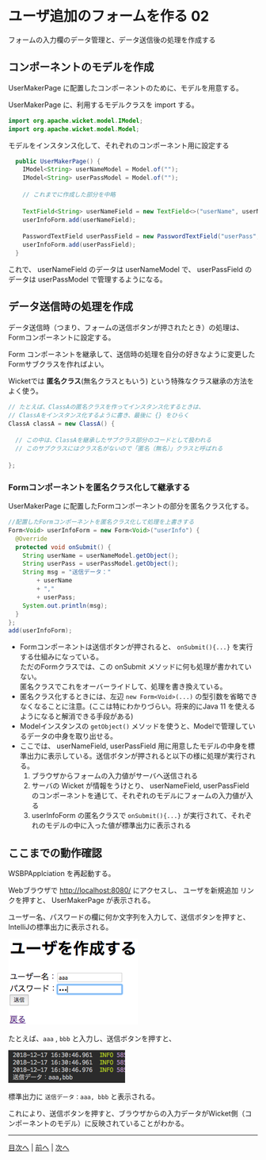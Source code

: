 # ユーザ追加のフォームを作る 02

フォームの入力欄のデータ管理と、データ送信後の処理を作成する

## コンポーネントのモデルを作成

UserMakerPage に配置したコンポーネントのために、モデルを用意する。

UserMakerPage に、利用するモデルクラスを import する。

```java
import org.apache.wicket.model.IModel;
import org.apache.wicket.model.Model;
```

モデルをインスタンス化して、それぞれのコンポーネント用に設定する

```java
  public UserMakerPage() {
    IModel<String> userNameModel = Model.of("");
    IModel<String> userPassModel = Model.of("");
    
    // これまでに作成した部分を中略
    
    TextField<String> userNameField = new TextField<>("userName", userNameModel);
    userInfoForm.add(userNameField);
    
    PasswordTextField userPassField = new PasswordTextField("userPass", userPassModel);
    userInfoForm.add(userPassField);
  }
```

これで、 userNameField のデータは userNameModel で、 userPassField のデータは userPassModel で管理するようになる。

## データ送信時の処理を作成

データ送信時（つまり、フォームの送信ボタンが押されたとき）の処理は、Formコンポーネントに設定する。

Form コンポーネントを継承して、送信時の処理を自分の好きなように変更したFormサブクラスを作ればよい。

Wicketでは **匿名クラス**(無名クラスともいう) という特殊なクラス継承の方法をよく使う。

```java
// たとえば、ClassAの匿名クラスを作ってインスタンス化するときは、
// ClassAをインスタンス化するように書き、最後に {} をひらく
ClassA classA = new ClassA() {
  
  // この中は、ClassAを継承したサブクラス部分のコードとして扱われる
  // このサブクラスにはクラス名がないので「匿名（無名）」クラスと呼ばれる
  
};
```

### Formコンポーネントを匿名クラス化して継承する


UserMakerPage に配置したFormコンポーネントの部分を匿名クラス化する。

```java
//配置したFormコンポーネントを匿名クラス化して処理を上書きする
Form<Void> userInfoForm = new Form<Void>("userInfo") {
  @Override
  protected void onSubmit() {
    String userName = userNameModel.getObject();
	String userPass = userPassModel.getObject();
	String msg = "送信データ："
        + userName
        + ","
        + userPass;
    System.out.println(msg);
  }
};
add(userInfoForm);
```

- Formコンポーネントは送信ボタンが押されると、 `onSubmit(){...}` を実行する仕組みになっている。<br>ただのFormクラスでは、この onSubmit メソッドに何も処理が書かれていない。<br>匿名クラスでこれをオーバーライドして、処理を書き換えている。
- 匿名クラス化するときには、左辺 `new Form<Void>(...)` の型引数を省略できなくなることに注意。(ここは特にわかりづらい。将来的にJava 11 を使えるようになると解消できる手段がある)
- Modelインスタンスの `getObject()` メソッドを使うと、Modelで管理しているデータの中身を取り出せる。
- ここでは、 userNameField, userPassField 用に用意したモデルの中身を標準出力に表示している。送信ボタンが押されると以下の様に処理が実行される。
    1. ブラウザからフォームの入力値がサーバへ送信される
    1. サーバの Wicket が情報をうけとり、 userNameField, userPassField のコンポーネントを通じて、それぞれのモデルにフォームの入力値が入る
    1. userInfoForm の匿名クラスで `onSubmit(){...}` が実行されて、それぞれのモデルの中に入った値が標準出力に表示される

## ここまでの動作確認

WSBPApplciation を再起動する。

Webブラウザで [http://localhost:8080/](http://localhost:8080/) にアクセスし、 ユーザを新規追加 リンクを押すと、 UserMakerPage が表示される。

ユーザー名、パスワードの欄に何か文字列を入力して、送信ボタンを押すと、IntelliJの標準出力に表示される。

![入力例](./fig02a.png)

たとえば、`aaa` , `bbb` と入力し、送信ボタンを押すと、

![出力例](./fig02b.png)

標準出力に `送信データ：aaa, bbb` と表示される。

これにより、送信ボタンを押すと、ブラウザからの入力データがWicket側（コンポーネントのモデル）に反映されていることがわかる。

----

[目次へ](../../README.md) | [前へ](./01.md) | [次へ](./03.md)

